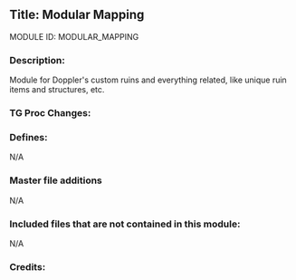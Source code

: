 ## Title: Modular Mapping

MODULE ID: MODULAR_MAPPING

### Description:

Module for Doppler's custom ruins and everything related, like unique ruin items and structures, etc.

### TG Proc Changes:

### Defines:

N/A

### Master file additions

N/A

### Included files that are not contained in this module:

N/A

### Credits:
